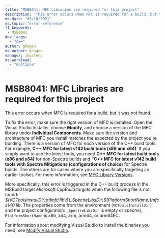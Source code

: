 ```yaml
---
title: "MSB8041: MFC Libraries are required for this project"
description: "This error occurs when MFC is required for a build, but the right version was not found."
ms.date: "03/18/2021"
ms.topic: "error-reference"
f1_keywords:
 - MSB8041
dev_langs:
  - "C++"
author: ghogen
ms.author: ghogen
manager: jmartens
ms.workload:
  - "multiple"
---
```

# MSB8041: MFC Libraries are required for this project

This error occurs when MFC is required for a build, but it was not found.

To fix the error, make sure the right version of MFC is installed. Open the Visual Studio Installer, choose **Modify**, and choose a version of the MFC library under **Individual Components**. Make sure the version and architecture of MFC you install matches the expected by the project you're building. There is a version of MFC for each version of the C++ build tools. For example, **C++ MFC for latest v142 build tools (x86 and x64)**.  If you simply want to use the latest tools, you need **C++ MFC for latest build tools (x86 and x64)** for non-Spectre builds and **"C++ MFC for latest v142 build tools with Spectre Mitigations (configurations of choice)** for Spectre builds. The others are for cases where you are specifically targeting an earlier toolset. For more information, see [MFC Library Versions](/cpp/mfc/mfc-library-versions).

More specifically, this error is triggered in the C++ build process in the MSBuild target *Microsoft.CppBuild.targets* when the following file is not found: *$(VCToolsInstallDir)atlmfc\lib\$(_SpectreLibsDir)$(PlatformShortName)\mfcs140.lib*. The properties come from the environment (`VCToolsInstallDir`) and the project configuration: `_SpectreLibsDir` is empty or *spectre\\*, `PlatformShortName` is x86, x64, arm, arm64, or arm64EC.

For information about modifying Visual Studio to install the binaries you need, see [Modify Visual Studio](../../install/modify-visual-studio.md).
